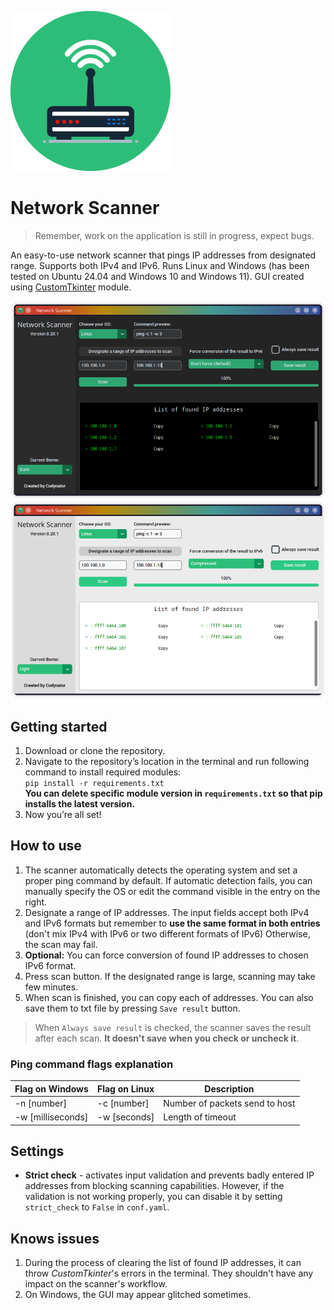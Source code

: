 ![logo](./public/logo.png)


# Network Scanner

> Remember, work on the application is still in progress, expect bugs.

An easy-to-use network scanner that pings IP addresses from designated range. Supports both IPv4 and IPv6.
Runs Linux and Windows (has been tested on Ubuntu 24.04 and Windows 10 and Windows 11). 
GUI created using [CustomTkinter](https://customtkinter.tomschimansky.com/) module.

![example 1](./public/dark_theme.png)
![example 2](./public/light_theme.png)

## Getting started

1. Download or clone the repository.
2. Navigate to the repository’s location in the terminal and run following command to install required modules:  
 `pip install -r requirements.txt`  
  **You can delete specific module version in `requirements.txt` so that pip installs the latest version.**
3. Now you’re all set!

## How to use
1. The scanner automatically detects the operating system and set a proper ping command by default.
If automatic detection fails, you can manually specify the OS or edit the command visible in the entry on the right.
2. Designate a range of IP addresses. The input fields accept both IPv4 and IPv6 formats but remember to **use the 
same format in both entries** (don't mix IPv4 with IPv6 or two different formats of IPv6) Otherwise, the scan may fail.
3. **Optional:** You can force conversion of found IP addresses to chosen IPv6 format.
4. Press scan button. If the designated range is large, scanning may take few minutes.
5. When scan is finished, you can copy each of addresses. You can also save them to txt file by pressing `Save result`
button.

> When `Always save result` is checked, the scanner saves the result after each scan. **It doesn't save when you check
or uncheck it**.

### Ping command flags explanation

| Flag on Windows      | Flag on Linux | Description                    |
|----------------------|---------------|--------------------------------|
| -n [number]          | -c [number]   | Number of packets send to host |
| -w [milliseconds]    | -w [seconds]  | Length of timeout              |

## Settings

- **Strict check** - activates input validation and prevents badly entered IP addresses from blocking scanning 
capabilities. However, if the validation is not working properly, you can disable it by setting `strict_check`
to `False` in `conf.yaml`.

## Knows issues
1. During the process of clearing the list of found IP addresses, it can throw *CustomTkinter*'s errors in the terminal.
They shouldn't have any impact on the scanner's workflow.
2. On Windows, the GUI may appear glitched sometimes.